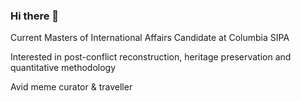 <picture>
 <source media="(prefers-color-scheme: dark)" srcset="[YOUR-DARKMODE-IMAGE](https://upload.wikimedia.org/wikipedia/commons/d/d1/Liverpool_FC_crest%2C_Main_Stand.jpg)">
 <source media="(prefers-color-scheme: light)" srcset="[YOUR-LIGHTMODE-IMAGE](https://upload.wikimedia.org/wikipedia/commons/d/d1/Liverpool_FC_crest%2C_Main_Stand.jpg)">
</picture>

### Hi there 👋
Current Masters of International Affairs Candidate at Columbia SIPA

Interested in post-conflict reconstruction, heritage preservation and quantitative methodology

Avid meme curator & traveller
<!--
**phil-cr/phil-cr** is a ✨ _special_ ✨ repository because its `README.md` (this file) appears on your GitHub profile.

Here are some ideas to get you started:

- 🔭 I’m currently working on ...
- 🌱 I’m currently learning ...
- 👯 I’m looking to collaborate on ...
- 🤔 I’m looking for help with ...
- 💬 Ask me about ...
- 📫 How to reach me: ...
- 😄 Pronouns: ...
- ⚡ Fun fact: ...
-->
